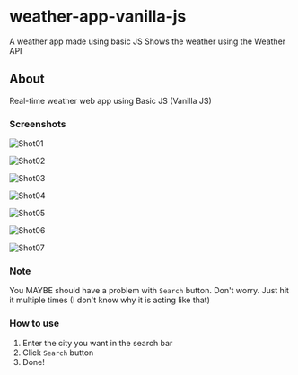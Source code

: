 # weather-app-vanilla-js
A weather app made using basic JS
Shows the weather using the Weather API

## About
Real-time weather web app using Basic JS (Vanilla JS)
### Screenshots
![Shot01](https://user-images.githubusercontent.com/124906353/218440706-64a5a2d1-b948-40eb-89cd-46bf39c03b58.PNG)

![Shot02](https://user-images.githubusercontent.com/124906353/218440715-a6596340-48e5-4ef1-8966-9277bb5c82c2.PNG)

![Shot03](https://user-images.githubusercontent.com/124906353/218440722-72bc79e5-cc9f-45f2-b471-f7167bad38bd.PNG)

![Shot04](https://user-images.githubusercontent.com/124906353/218440726-762a5a7c-e9e0-438c-ade3-b462b288f8b2.PNG)

![Shot05](https://user-images.githubusercontent.com/124906353/218440729-4ad4ae5f-17d6-4970-95da-64cbfd9647f1.PNG)

![Shot06](https://user-images.githubusercontent.com/124906353/218440731-7bba54d5-5b44-4491-82d7-91ef9dbfab24.PNG)

![Shot07](https://user-images.githubusercontent.com/124906353/218440740-5c85b07f-60bd-41a0-91ff-e444cf23dd24.PNG)

### Note
You MAYBE should have a problem with `Search` button. Don't worry. Just hit it multiple times (I don't know why it is acting like that)

### How to use
1. Enter the city you want in the search bar
2. Click `Search` button
3. Done!
